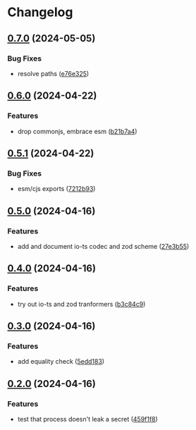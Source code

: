 # Changelog

## [0.7.0](https://github.com/jozan/secret/compare/v0.6.0...v0.7.0) (2024-05-05)


### Bug Fixes

* resolve paths ([e76e325](https://github.com/jozan/secret/commit/e76e325db2a27dc6c63421500f9e1f43184de372))

## [0.6.0](https://github.com/jozan/secret/compare/v0.5.1...v0.6.0) (2024-04-22)


### Features

* drop commonjs, embrace esm ([b21b7a4](https://github.com/jozan/secret/commit/b21b7a4d5f6a9d204c3df192fab3013116c4e74d))

## [0.5.1](https://github.com/jozan/secret/compare/v0.5.0...v0.5.1) (2024-04-22)


### Bug Fixes

* esm/cjs exports ([7212b93](https://github.com/jozan/secret/commit/7212b9340736af3e3c155fd906b9ec4aaf7b4f2c))

## [0.5.0](https://github.com/jozan/secret/compare/v0.4.0...v0.5.0) (2024-04-16)


### Features

* add and document io-ts codec and zod scheme ([27e3b55](https://github.com/jozan/secret/commit/27e3b55095c82570788370fa244aa7507feed04d))

## [0.4.0](https://github.com/jozan/secret/compare/v0.3.0...v0.4.0) (2024-04-16)


### Features

* try out io-ts and zod tranformers ([b3c84c9](https://github.com/jozan/secret/commit/b3c84c9763ca77ad3c502bf4fa9b90905bbce7c6))

## [0.3.0](https://github.com/jozan/secret/compare/v0.2.0...v0.3.0) (2024-04-16)


### Features

* add equality check ([5edd183](https://github.com/jozan/secret/commit/5edd18383b80fed2f9255daf590119a14b2e252c))

## [0.2.0](https://github.com/jozan/secret/compare/v0.1.0...v0.2.0) (2024-04-16)


### Features

* test that process doesn't leak a secret ([459f1f8](https://github.com/jozan/secret/commit/459f1f8e8e2c5bc68360488e22049317d1faad51))
